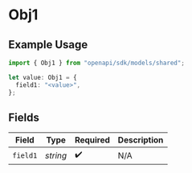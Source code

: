 # Obj1

## Example Usage

```typescript
import { Obj1 } from "openapi/sdk/models/shared";

let value: Obj1 = {
  field1: "<value>",
};
```

## Fields

| Field              | Type               | Required           | Description        |
| ------------------ | ------------------ | ------------------ | ------------------ |
| `field1`           | *string*           | :heavy_check_mark: | N/A                |